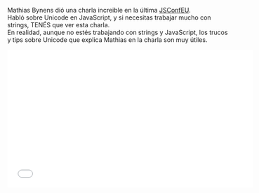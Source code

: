 <!--
layout: post
title: JavaScript ♥ Unicode
date: 2014-10-13T19:22:32.267Z
comments: true
published: true
keywords: ES6, Unicode
description: Mathias Bynens hablando sobre Unicode en JavaScript
categories: Unicode, Videos
authorName: Jaydson Gomes
authorLink: http://twitter.com/jaydson
authorDescription: JavaScript enthusiast - FrontEnd Engineer at Terra Networks - BrazilJS and RSJS curator
authorPicture: https://pbs.twimg.com/profile_images/453720347620032512/UM2nE21c_400x400.jpeg
-->
Mathias Bynens dió una charla increible en la última [JSConfEU](http://2014.jsconf.eu).<!--more-->  
Habló sobre Unicode en JavaScript, y si necesitas trabajar mucho con strings, TENÉS que ver esta charla.  
En realidad, aunque no estés trabajando con strings y JavaScript, los trucos y tips sobre Unicode que explica Mathias en la charla son muy útiles.  
<iframe width="560" height="315" src="//www.youtube.com/embed/zi0w7J7MCrk" frameborder="0" allowfullscreen></iframe>
